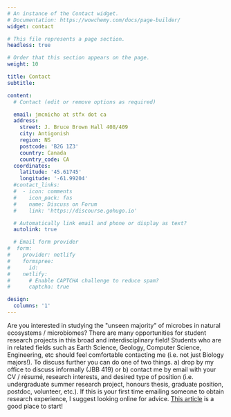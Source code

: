 ```yaml
---
# An instance of the Contact widget.
# Documentation: https://wowchemy.com/docs/page-builder/
widget: contact

# This file represents a page section.
headless: true

# Order that this section appears on the page.
weight: 10

title: Contact
subtitle:

content:
  # Contact (edit or remove options as required)

  email: jmcnicho at stfx dot ca
  address:
    street: J. Bruce Brown Hall 408/409
    city: Antigonish
    region: NS
    postcode: 'B2G 1Z3'
    country: Canada
    country_code: CA
  coordinates:
    latitude: '45.61745'
    longitude: '-61.99204'
  #contact_links:
  #  - icon: comments
  #    icon_pack: fas
  #    name: Discuss on Forum
  #    link: 'https://discourse.gohugo.io'

  # Automatically link email and phone or display as text?
  autolink: true

  # Email form provider
#  form:
#    provider: netlify
#    formspree:
#      id:
#    netlify:
#      # Enable CAPTCHA challenge to reduce spam?
#      captcha: true

design:
  columns: '1'
---
```


Are you interested in studying the "unseen majority" of microbes in natural ecosystems / microbiomes? There are many opportunities for student research projects in this broad and interdisciplinary field! Students who are in related fields such as Earth Science, Geology, Computer Science, Engineering, etc should feel comfortable contacting me (i.e. not just Biology majors!). To discuss further you can do one of two things. a) drop by my office to discuss informally (JBB 419) or b) contact me by email with your CV / résumé, research interests, and desired type of position (i.e. undergraduate summer research project, honours thesis, graduate position, postdoc, volunteer, etc.). If this is your first time emailing someone to obtain research experience, I suggest looking online for advice. [This article](https://www.science.org/content/article/dear-dr-neufeld) is a good place to start!
